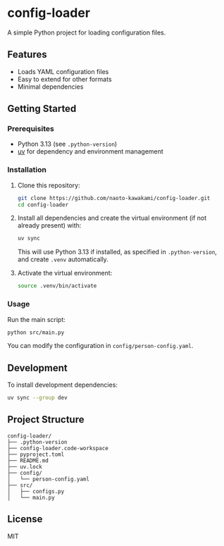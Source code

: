 
# config-loader

A simple Python project for loading configuration files.

## Features
- Loads YAML configuration files
- Easy to extend for other formats
- Minimal dependencies

## Getting Started

### Prerequisites
- Python 3.13 (see `.python-version`)
- [uv](https://github.com/astral-sh/uv) for dependency and environment management


### Installation
1. Clone this repository:
   ```sh
   git clone https://github.com/naoto-kawakami/config-loader.git
   cd config-loader
   ```

2. Install all dependencies and create the virtual environment (if not already present) with:
   ```sh
   uv sync
   ```
   This will use Python 3.13 if installed, as specified in `.python-version`, and create `.venv` automatically.
3. Activate the virtual environment:
   ```sh
   source .venv/bin/activate
   ```

### Usage
Run the main script:
```sh
python src/main.py
```

You can modify the configuration in `config/person-config.yaml`.

## Development
To install development dependencies:
```sh
uv sync --group dev
```

## Project Structure
```
config-loader/
├── .python-version
├── config-loader.code-workspace
├── pyproject.toml
├── README.md
├── uv.lock
├── config/
│   └── person-config.yaml
├── src/
│   ├── configs.py
│   └── main.py
```

## License
MIT
